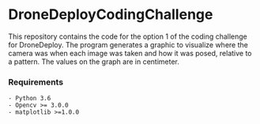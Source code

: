 # DroneDeployCodingChallenge

This repository contains the code for the option 1 of the coding challenge for DroneDeploy.
The program generates a graphic to visualize where the camera was when each image was taken and how it was posed, relative to a pattern.
The values on the graph are in centimeter.

### Requirements
	
	- Python 3.6
	- Opencv >= 3.0.0
	- matplotlib >=1.0.0